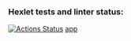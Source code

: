 ### Hexlet tests and linter status:
[![Actions Status](https://github.com/LimonJuice322/js-express-developer-project-6/workflows/hexlet-check/badge.svg)](https://github.com/LimonJuice322/js-express-developer-project-6/actions)
[app](https://js-express-developer-project-6-production-c335.up.railway.app)
